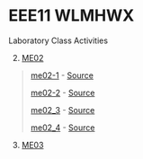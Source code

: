 # EEE11 WLMHWX
Laboratory Class Activities

2. [ME02](me02)
>[me02-1](me02/README.md#ME02_1) - [Source](me02/me02_1.c)
>
>[me02-2](me02/README.md#ME02_2) - [Source](me02/me02_2.c)
>
>[me02_3](me02/README.md#ME02_3) - [Source](me02/me02_3.c)
>
>[me02_4](me02/README.md#ME02_4) - [Source](me02/me02_4.c)

3. [ME03](me03)
